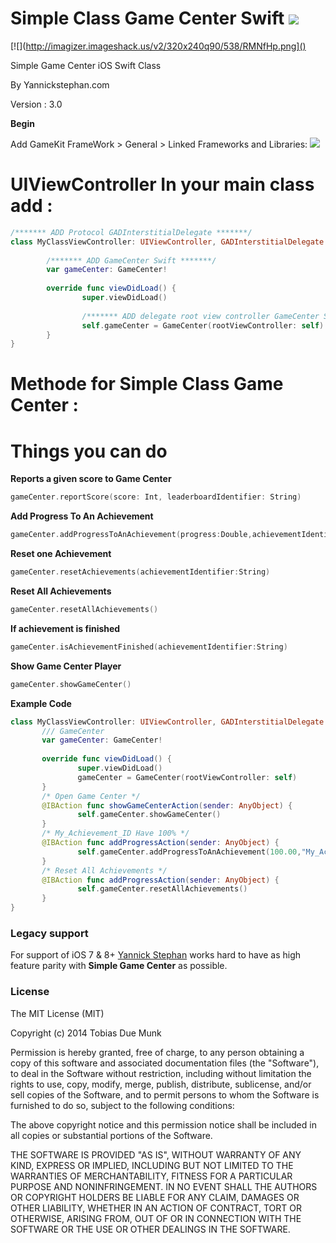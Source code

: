 Simple Class Game Center Swift  [![](http://img.shields.io/badge/iOS-8.0%2B-lightgrey.svg)]()
=====

[![](http://imagizer.imageshack.us/v2/320x240q90/538/RMNfHp.png]()

Simple Game Center iOS Swift Class

By Yannickstephan.com

Version : 3.0

**Begin** 

Add GameKit FrameWork > General > Linked Frameworks and Libraries:
[![](http://imagizer.imageshack.us/v2/640x480q90/540/cLGFV6.png)]()

**UIViewController** In your main class add :
=====
```swift
/******* ADD Protocol GADInterstitialDelegate *******/
class MyClassViewController: UIViewController, GADInterstitialDelegate {
        
        /******* ADD GameCenter Swift *******/
        var gameCenter: GameCenter! 
        
        override func viewDidLoad() {
                super.viewDidLoad()
                
                /******* ADD delegate root view controller GameCenter Swift *******/
                self.gameCenter = GameCenter(rootViewController: self)
        }
}

```

**Methode** for Simple Class Game Center :
=====
**Things you can do**
=====
**Reports a given score to Game Center**
```swift
gameCenter.reportScore(score: Int, leaderboardIdentifier: String)
```
**Add Progress To An Achievement**
```swift
gameCenter.addProgressToAnAchievement(progress:Double,achievementIdentifier:String)
```
**Reset one Achievement**
```swift
gameCenter.resetAchievements(achievementIdentifier:String)
```
**Reset All Achievements**
```swift
gameCenter.resetAllAchievements()
```
**If achievement is finished**
```swift
gameCenter.isAchievementFinished(achievementIdentifier:String)
```
**Show Game Center Player**
```swift
gameCenter.showGameCenter()
```


**Example Code**
 ```swift
class MyClassViewController: UIViewController, GADInterstitialDelegate {
        /// GameCenter
        var gameCenter: GameCenter! 
        
        override func viewDidLoad() {
                super.viewDidLoad()
                gameCenter = GameCenter(rootViewController: self)
        }
        /* Open Game Center */
        @IBAction func showGameCenterAction(sender: AnyObject) {
                self.gameCenter.showGameCenter()
        }
        /* My_Achievement_ID Have 100% */
        @IBAction func addProgressAction(sender: AnyObject) {
                self.gameCenter.addProgressToAnAchievement(100.00,"My_Achievement_ID")
        }
        /* Reset All Achievements */
        @IBAction func addProgressAction(sender: AnyObject) {
                self.gameCenter.resetAllAchievements()
        }
}

```
### Legacy support
For support of iOS 7 & 8+ [Yannick Stephan](https://yannickstephan.com) works hard to have as high feature parity with **Simple Game Center** as possible.

### License
The MIT License (MIT)

Copyright (c) 2014 Tobias Due Munk

Permission is hereby granted, free of charge, to any person obtaining a copy of
this software and associated documentation files (the "Software"), to deal in
the Software without restriction, including without limitation the rights to
use, copy, modify, merge, publish, distribute, sublicense, and/or sell copies of
the Software, and to permit persons to whom the Software is furnished to do so,
subject to the following conditions:

The above copyright notice and this permission notice shall be included in all
copies or substantial portions of the Software.

THE SOFTWARE IS PROVIDED "AS IS", WITHOUT WARRANTY OF ANY KIND, EXPRESS OR
IMPLIED, INCLUDING BUT NOT LIMITED TO THE WARRANTIES OF MERCHANTABILITY, FITNESS
FOR A PARTICULAR PURPOSE AND NONINFRINGEMENT. IN NO EVENT SHALL THE AUTHORS OR
COPYRIGHT HOLDERS BE LIABLE FOR ANY CLAIM, DAMAGES OR OTHER LIABILITY, WHETHER
IN AN ACTION OF CONTRACT, TORT OR OTHERWISE, ARISING FROM, OUT OF OR IN
CONNECTION WITH THE SOFTWARE OR THE USE OR OTHER DEALINGS IN THE SOFTWARE.
